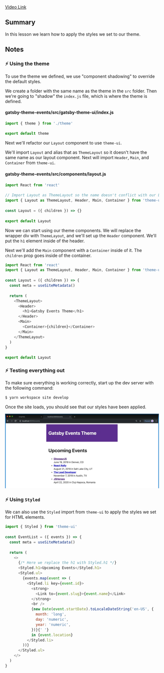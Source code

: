 [Video Link](https://egghead.io/lessons/gatsby-use-and-override-a-theme-in-gatsby-with-component-shadowing)

## Summary

In this lesson we learn how to apply the styles we set to our theme.

## Notes

### ⚡ Using the theme

To use the theme we defined, we use "component shadowing" to override the default styles.

We create a folder with the same name as the theme in the `src` folder. Then we're going to "shadow" the `index.js` file, which is where the theme is defined.

#### gatsby-theme-events/src/gatsby-theme-ui/index.js

```js
import { theme } from './theme'

export default theme
```

Next we'll refactor our `Layout` component to use `theme-ui`.

We'll import `Layout` and alias that as `ThemeLayout` so it doesn't have the same name as our layout component. Next will import `Header`, `Main`, and `Container` from `theme-ui`.

#### gatsby-theme-events/src/components/layout.js

```js
import React from 'react'

// Import Layout as ThemeLayout so the name doesn't conflict with our Layout component
import { Layout as ThemeLayout, Header, Main, Container } from 'theme-ui'

const Layout = ({ children }) => {}

export default Layout
```

Now we can start using our theme components. We will replace the wrapper div with `ThemeLayout`, and we'll set up the `Header` component. We'll put the `h1` element inside of the header.

Next we'll add the `Main` component with a `Container` inside of it. The `children` prop goes inside of the container.

```js
import React from 'react'
import { Layout as ThemeLayout, Header, Main, Container } from 'theme-ui'

const Layout = ({ children }) => {
  const meta = useSiteMetadata()

  return (
    <ThemeLayout>
      <Header>
        <h1>Gatsby Events Theme</h1>
      </Header>
      <Main>
        <Container>{children}</Container>
      </Main>
    </ThemeLayout>
  )
}

export default Layout
```

### ⚡ Testing everything out

To make sure everything is working correctly, start up the dev server with the following command:

```bash
$ yarn workspace site develop
```

Once the site loads, you should see that our styles have been applied.

![Site styled with theme](../images/11-styled.png)

### ⚡ Using `Styled`

We can also use the `Styled` import from `theme-ui` to apply the styles we set for HTML elements.

```js
import { Styled } from 'theme-ui'

const EventList = ({ events }) => {
  const meta = useSiteMetadata()

  return (
    <>
      {/* Here we replace the h1 with Styled.h1 */}
      <Styled.h1>Upcoming Events</Styled.h1>
      <Styled.ul>
        {events.map(event => (
          <Styled.li key={event.id}>
            <strong>
              <Link to={event.slug}>{event.name}</Link>
            </strong>
            <br />
            {new Date(event.startDate).toLocaleDateString('en-US', {
              month: 'long',
              day: 'numeric',
              year: 'numeric',
            })}{' '}
            in {event.location}
          </Styled.li>
        ))}
      </Styled.ul>
    </>
  )
}
```
